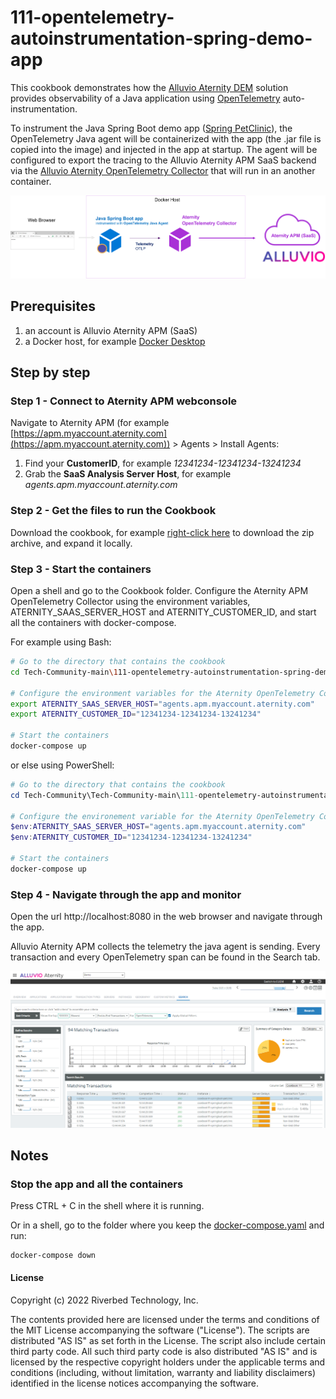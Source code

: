 # 111-opentelemetry-autoinstrumentation-spring-demo-app

This cookbook demonstrates how the [Alluvio Aternity DEM](https://www.riverbed.com/products/digital-experience-management) solution provides observability of a Java application using [OpenTelemetry](https://opentelemetry.io/) auto-instrumentation.

To instrument the Java Spring Boot demo app ([Spring PetClinic](https://github.com/spring-projects/spring-petclinic)), the OpenTelemetry Java agent will be containerized with the app (the .jar file is copied into the image) and injected in the app at startup. The agent will be configured to export the tracing to the Alluvio Aternity APM SaaS backend via the [Alluvio Aternity OpenTelemetry Collector](https://hub.docker.com/r/aternity/apm-collector) that will run in an another container.

![diagram](images/111-diagram.png)

## Prerequisites

1. an account is Alluvio Aternity APM (SaaS)
2. a Docker host, for example [Docker Desktop](https://www.docker.com/products/docker-desktop)

## Step by step

### Step 1 - Connect to Aternity APM webconsole

Navigate to Aternity APM (for example [https://apm.myaccount.aternity.com](https://apm.myaccount.aternity.com)) > Agents > Install Agents:

1. Find your **CustomerID**, for example *12341234-12341234-13241234*
2. Grab the **SaaS Analysis Server Host**, for example *agents.apm.myaccount.aternity.com*

### Step 2 - Get the files to run the Cookbook

Download the cookbook, for example [right-click here](https://github.com/riverbed/Riverbed-Community-Toolkit/archive/refs/heads/main.zip) to download the zip archive, and expand it locally.

### Step 3 - Start the containers

Open a shell and go to the Cookbook folder. Configure the Aternity APM OpenTelemetry Collector using the environment variables, ATERNITY_SAAS_SERVER_HOST and ATERNITY_CUSTOMER_ID, and start all the containers with docker-compose.

For example using Bash:

```bash
# Go to the directory that contains the cookbook
cd Tech-Community-main\111-opentelemetry-autoinstrumentation-spring-demo-app

# Configure the environment variables for the Aternity OpenTelemetry Collector
export ATERNITY_SAAS_SERVER_HOST="agents.apm.myaccount.aternity.com"
export ATERNITY_CUSTOMER_ID="12341234-12341234-13241234"

# Start the containers
docker-compose up
```
or else using PowerShell:

```PowerShell
# Go to the directory that contains the cookbook
cd Tech-Community\Tech-Community-main\111-opentelemetry-autoinstrumentation-spring-demo-app

# Configure the environement variable for the Aternity OpenTelemetry Collector
$env:ATERNITY_SAAS_SERVER_HOST="agents.apm.myaccount.aternity.com"
$env:ATERNITY_CUSTOMER_ID="12341234-12341234-13241234"

# Start the containers
docker-compose up
```

### Step 4 - Navigate through the app and monitor

Open the url http://localhost:8080 in the web browser and navigate through the app.

Alluvio Aternity APM collects the telemetry the java agent is sending. Every transaction and every OpenTelemetry span can be found in the Search tab.

![Alluvio Aternity APM OpenTelemetry traces](images/alluvio-aternity-opentelemetry-service111-java-transactions.png)

## Notes 

### Stop the app and all the containers

Press CTRL + C in the shell where it is running.

Or in a shell, go to the folder where you keep the [docker-compose.yaml](docker-compose.yaml) and run:

```shell
docker-compose down
```

#### License

Copyright (c) 2022 Riverbed Technology, Inc. 

The contents provided here are licensed under the terms and conditions of the MIT License accompanying the software ("License"). The scripts are distributed "AS IS" as set forth in the License. The script also include certain third party code. All such third party code is also distributed "AS IS" and is licensed by the respective copyright holders under the applicable terms and conditions (including, without limitation, warranty and liability disclaimers) identified in the license notices accompanying the software.
